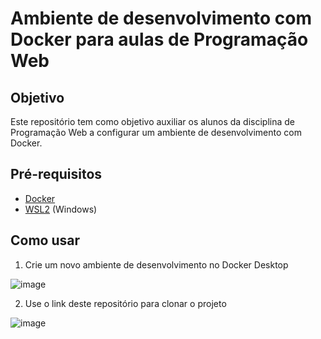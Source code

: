 # Ambiente de desenvolvimento com Docker para aulas de Programação Web

## Objetivo

Este repositório tem como objetivo auxiliar os alunos da disciplina de Programação Web a configurar um ambiente de desenvolvimento com Docker.

## Pré-requisitos

- [Docker](https://docs.docker.com/get-docker/)
- [WSL2](https://docs.microsoft.com/pt-br/windows/wsl/install-win10) (Windows)

## Como usar

1. Crie um novo ambiente de desenvolvimento no Docker Desktop

![image](https://user-images.githubusercontent.com/19828711/216793056-a141f09b-b4d7-4f3f-87a6-b4e04793afea.png)

2. Use o link deste repositório para clonar o projeto

![image](https://user-images.githubusercontent.com/19828711/216793084-9e85f1a9-345c-4c4e-95f7-da3d0cf0be8d.png)

